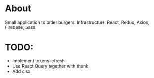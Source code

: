 # About

Small application to order burgers. Infrastructure: React, Redux, Axios, Firebase, Sass

# TODO:

- Implement tokens refresh
- Use React Query together with thunk
- Add clsx

